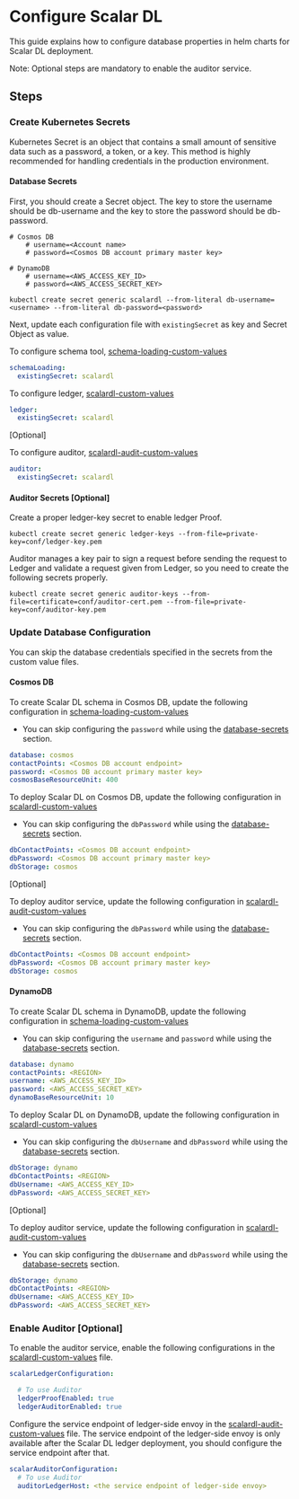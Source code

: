 # Configure Scalar DL

This guide explains how to configure database properties in helm charts for Scalar DL deployment.

Note: Optional steps are mandatory to enable the auditor service.

## Steps

### Create Kubernetes Secrets

Kubernetes Secret is an object that contains a small amount of sensitive data such as a password, a token, or a key. 
This method is highly recommended for handling credentials in the production environment.

#### Database Secrets

First, you should create a Secret object. The key to store the username should be db-username and the key to store the password should be db-password.

```console
# Cosmos DB
    # username=<Account name>
    # password=<Cosmos DB account primary master key>

# DynamoDB
    # username=<AWS_ACCESS_KEY_ID>
    # password=<AWS_ACCESS_SECRET_KEY>

kubectl create secret generic scalardl --from-literal db-username=<username> --from-literal db-password=<password>
```

Next, update each configuration file with `existingSecret` as key and Secret Object as value.

To configure schema tool, [schema-loading-custom-values](../conf/schema-loading-custom-values.yaml)

```yaml
schemaLoading:
  existingSecret: scalardl
```

To configure ledger, [scalardl-custom-values](../conf/scalardl-custom-values.yaml)

```yaml
ledger:
  existingSecret: scalardl
```

[Optional]

To configure auditor, [scalardl-audit-custom-values](../conf/scalardl-audit-custom-values.yaml)

```yaml
auditor:
  existingSecret: scalardl
```

#### Auditor Secrets [Optional]

Create a proper ledger-key secret to enable ledger Proof. 

```console
kubectl create secret generic ledger-keys --from-file=private-key=conf/ledger-key.pem 
```

Auditor manages a key pair to sign a request before sending the request to Ledger and validate a request given from Ledger, so you need to create the following secrets properly.

```console
kubectl create secret generic auditor-keys --from-file=certificate=conf/auditor-cert.pem --from-file=private-key=conf/auditor-key.pem
```

### Update Database Configuration

You can skip the database credentials specified in the secrets from the custom value files.

#### Cosmos DB

To create Scalar DL schema in Cosmos DB, update the following configuration in [schema-loading-custom-values](../conf/schema-loading-custom-values.yaml)

* You can skip configuring the `password` while using the [database-secrets](#database-secrets) section.

```yaml
database: cosmos
contactPoints: <Cosmos DB account endpoint>
password: <Cosmos DB account primary master key>
cosmosBaseResourceUnit: 400
```

To deploy Scalar DL on Cosmos DB, update the following configuration in [scalardl-custom-values](../conf/scalardl-custom-values.yaml)

* You can skip configuring the `dbPassword` while using the [database-secrets](#database-secrets) section.

```yaml
dbContactPoints: <Cosmos DB account endpoint>
dbPassword: <Cosmos DB account primary master key>
dbStorage: cosmos
```

[Optional]

To deploy auditor service, update the following configuration in [scalardl-audit-custom-values](../conf/scalardl-audit-custom-values.yaml)

* You can skip configuring the `dbPassword` while using the [database-secrets](#database-secrets) section.

```yaml
dbContactPoints: <Cosmos DB account endpoint>
dbPassword: <Cosmos DB account primary master key>
dbStorage: cosmos
```

#### DynamoDB

To create Scalar DL schema in DynamoDB, update the following configuration in [schema-loading-custom-values](../conf/schema-loading-custom-values.yaml)

* You can skip configuring the `username` and `password` while using the [database-secrets](#database-secrets) section.

```yaml
database: dynamo
contactPoints: <REGION>
username: <AWS_ACCESS_KEY_ID>
password: <AWS_ACCESS_SECRET_KEY>
dynamoBaseResourceUnit: 10
```

To deploy Scalar DL on DynamoDB, update the following configuration in [scalardl-custom-values](../conf/scalardl-custom-values.yaml)

* You can skip configuring the `dbUsername` and `dbPassword` while using the [database-secrets](#database-secrets) section.

```yaml
dbStorage: dynamo
dbContactPoints: <REGION>
dbUsername: <AWS_ACCESS_KEY_ID>
dbPassword: <AWS_ACCESS_SECRET_KEY>
```

[Optional]

To deploy auditor service, update the following configuration in [scalardl-audit-custom-values](../conf/scalardl-audit-custom-values.yaml)

* You can skip configuring the `dbUsername` and `dbPassword` while using the [database-secrets](#database-secrets) section.

```yaml
dbStorage: dynamo
dbContactPoints: <REGION>
dbUsername: <AWS_ACCESS_KEY_ID>
dbPassword: <AWS_ACCESS_SECRET_KEY>
```

### Enable Auditor [Optional]

To enable the auditor service, enable the following configurations in the [scalardl-custom-values](../conf/scalardl-custom-values.yaml) file.

```yaml
scalarLedgerConfiguration:

  # To use Auditor
  ledgerProofEnabled: true
  ledgerAuditorEnabled: true
```

Configure the service endpoint of ledger-side envoy in the [scalardl-audit-custom-values](../conf/scalardl-audit-custom-values.yaml) file. 
The service endpoint of the ledger-side envoy is only available after the Scalar DL ledger deployment, you should configure the service endpoint after that.

```yaml
scalarAuditorConfiguration:
  # To use Auditor
  auditorLedgerHost: <the service endpoint of ledger-side envoy>
```
